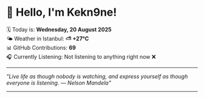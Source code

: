 # 👋 Hello, I'm Kekn9ne!

🗓️ Today is: **Wednesday, 20 August 2025**  
🌤️ Weather in Istanbul: **⛅️  +27°C**  
📊 GitHub Contributions: **69**  
🎧 Currently Listening: Not listening to anything right now ❌

---

_"Live life as though nobody is watching, and express yourself as though everyone is listening. — *Nelson Mandela*"_

---
